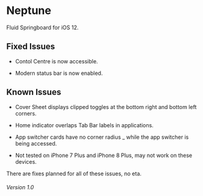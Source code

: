 # Neptune
Fluid Springboard for iOS 12.

## Fixed Issues

- Contol Centre is now accessible.

- Modern status bar is now enabled.


## Known Issues

- Cover Sheet displays clipped toggles at the bottom right and bottom left corners.

- Home indicator overlaps Tab Bar labels in applications.

- App switcher cards have no corner radius _ while the app switcher is being accessed.

- Not tested on iPhone 7 Plus and iPhone 8 Plus, may not work on these devices.

There are fixes planned for all of these issues, no eta.

###### Version 1.0
